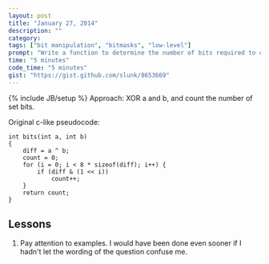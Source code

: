 ```yaml
---
layout: post
title: "January 27, 2014"
description: ""
category: 
tags: ["bit manipulation", "bitmasks", "low-level"]
prompt: "Write a function to determine the number of bits required to convert integer A to integer B. Input: 31, 14 Output: 2"
time: "5 minutes"
code_time: "5 minutes"
gist: "https://gist.github.com/slunk/8653669"
---
```

{% include JB/setup %}
Approach: XOR a and b, and count the number of set bits.

Original c-like pseudocode:

    int bits(int a, int b)
    {
        diff = a ^ b;
        count = 0;
        for (i = 0; i < 8 * sizeof(diff); i++) {
            if (diff & (1 << i))
                count++;
        }
        return count;
    }

## Lessons

1. Pay attention to examples. I would have been done even sooner if I hadn't let the wording of the question confuse me.
